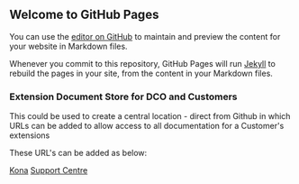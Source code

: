 ## Welcome to GitHub Pages

You can use the [editor on GitHub](https://github.com/SamanthaLippett/Test/edit/master/README.md) to maintain and preview the content for your website in Markdown files.

Whenever you commit to this repository, GitHub Pages will run [Jekyll](https://jekyllrb.com/) to rebuild the pages in your site, from the content in your Markdown files.

### Extension Document Store for DCO and Customers

This could be used to create a central location - direct from Github in which URLs can be added to allow access to all documentation for a Customer's extensions

These URL's can be added as below:

[Kona](http://www.kona/com)
[Support Centre](https://deltek.custhelp.com/)
